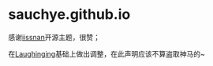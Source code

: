 # sauchye.github.io

感谢<a href="https://github.com/iissnan/hexo-theme-next">iissnan</a>开源主题，很赞；

在<a href="https://github.com/laughinging/laughinging.github.io">Laughinging</a>基础上做出调整，在此声明应该不算盗取神马的~